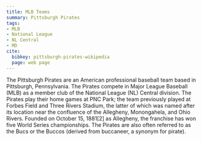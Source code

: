 ```yaml
---
title: MLB Teams
summary: Pittsburgh Pirates
tags:
- MLB
- National League
- NL Central
- MD
cite:
  bibkey: pittsburgh-pirates-wikipedia
  page: web page
---
```

The Pittsburgh Pirates are an American professional baseball team based in Pittsburgh,
Pennsylvania. The Pirates compete in Major League Baseball (MLB) as a member club
of the National League (NL) Central division. The Pirates play their home games
at PNC Park; the team previously played at Forbes Field and Three Rivers Stadium,
the latter of which was named after its location near the confluence of the Allegheny,
Monongahela, and Ohio Rivers. Founded on October 15, 1881[2] as Allegheny, the franchise
has won five World Series championships. The Pirates are also often referred to
as the Bucs or the Buccos (derived from buccaneer, a synonym for pirate).
